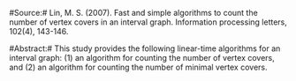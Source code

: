 
#Source:# Lin, M. S. (2007). Fast and simple algorithms to count the number of vertex covers in an interval graph. Information processing letters, 102(4), 143-146.

#Abstract:# This study provides the following linear-time algorithms for an interval graph: (1) an algorithm for counting the number of vertex covers, and (2) an algorithm for counting the number of minimal vertex covers. 
